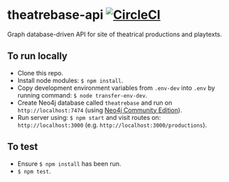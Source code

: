# theatrebase-api [![CircleCI](https://circleci.com/gh/andygout/theatrebase-api.svg?style=svg)](https://circleci.com/gh/andygout/theatrebase-api)

Graph database-driven API for site of theatrical productions and playtexts.

To run locally
-------
- Clone this repo.
- Install node modules: `$ npm install`.
- Copy development environment variables from `.env-dev` into `.env` by running command: `$ node transfer-env-dev`.
- Create Neo4j database called `theatrebase` and run on `http://localhost:7474` (using [Neo4j Community Edition](https://neo4j.com/download/community-edition)).
- Run server using: `$ npm start` and visit routes on: `http://localhost:3000` (e.g. `http://localhost:3000/productions`).

To test
-------
- Ensure `$ npm install` has been run.
- `$ npm test`.
